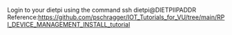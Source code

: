Login to your dietpi using the command ssh dietpi@DIETPIIPADDR
Reference:https://github.com/pschragger/IOT_Tutorials_for_VU/tree/main/RPI_DEVICE_MANAGEMENT_INSTALL_tutorial

